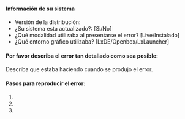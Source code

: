 #### Información de su sistema

* Versión de la distribución:
* ¿Su sistema esta actualizado?: [Si/No]
* ¿Qué modalidad utilizaba al presentarse el error? [Live/Instalado]
* ¿Qué entorno gráfico utilizaba? [LxDE/Openbox/LxLauncher]

#### Por favor describa el error tan detallado como sea posible:
Describa que estaba haciendo cuando se produjo el error.

#### Pasos para reproducir el error:

1. 
2. 
3. 
